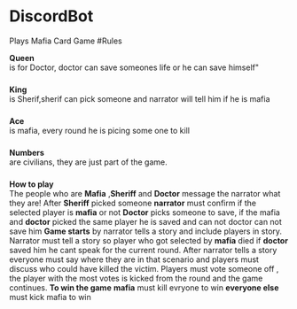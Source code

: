 # DiscordBot
Plays Mafia Card Game
#Rules

**Queen** \
is for Doctor, doctor can save someones life or he can save himself" 
###
**King**  \
is Sherif,sherif can pick someone and narrator will tell him if he is mafia 
###
**Ace** \
is mafia, every round he is picing some one to kill 
###
**Numbers** \
are civilians, they are just part of the game. 
###
###
**How to play** \
The people who are **Mafia** ,**Sheriff** and **Doctor** message the narrator what they are! After **Sheriff** picked someone **narrator** must confirm if the selected player is **mafia** or not **Doctor** picks someone to save, if the mafia and **doctor** picked the same player he is saved and can  not doctor can not save him **Game starts** by narrator  tells a story and include players in story. Narrator must tell a story so player who got selected by **mafia** died if **doctor** saved him he cant speak for the current round.  After narrator tells a story everyone must say where they are in that scenario and players must discuss who could have killed the victim. Players must vote someone off , the player with the most votes is kicked from the round  and the game continues. **To win the game** **mafia** must kill evryone to win **everyone else** must kick mafia to win  
